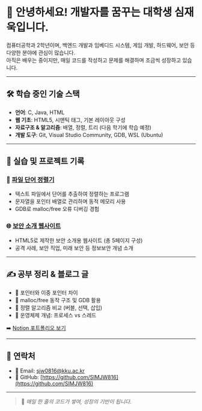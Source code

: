 # 👋 안녕하세요! 개발자를 꿈꾸는 대학생 심재욱입니다.

컴퓨터공학과 2학년이며, 백엔드 개발과 임베디드 시스템, 게임 개발, 하드웨어, 보안 등 다양한 분야에 관심이 많습니다.  
아직은 배우는 중이지만, 매일 코드를 작성하고 문제를 해결하며 조금씩 성장하고 있습니다.

---

## 🛠 학습 중인 기술 스택

- **언어**: C, Java, HTML
- **웹 기초**: HTML5, 시맨틱 태그, 기본 레이아웃 구성
- **자료구조 & 알고리즘**: 배열, 정렬, 트리 (다음 학기에 학습 예정)
- **개발 도구**: Git, Visual Studio Community, GDB, WSL (Ubuntu)

---

## 🧪 실습 및 프로젝트 기록

### 📁 [파일 단어 정렬기](https://github.com/SIMJW816/C-Practice/blob/main/file_array1)
- 텍스트 파일에서 단어를 추출하여 정렬하는 프로그램
- 문자열을 포인터 배열로 관리하며 동적 메모리 사용
- GDB로 malloc/free 오류 디버깅 경험

### 🌐 [보안 소개 웹사이트](https://github.com/jaewook/security-web)
- HTML5로 제작한 보안 소개용 웹사이트 (총 5페이지 구성)
- 공격 사례, 보안 직업, 미래 보안 등 정보보안 개념 소개

---

## ✍️ 공부 정리 & 블로그 글

- 📓 포인터와 이중 포인터 차이
- 📓 malloc/free 동작 구조 및 GDB 활용
- 📓 정렬 알고리즘 비교 (버블, 선택, 삽입)
- 📓 운영체제 개념: 프로세스 vs 스레드

➡️ [Notion 포트폴리오 보기](https://www.notion.so/1ebd63bbf3d280a4810ffcfaa51749b5)  

---

## 🔗 연락처

- 📧 Email: sjw0816@kku.ac.kr
- 🐙 GitHub: [https://github.com/SIMJW816](https://github.com/SIMJW816)  

---

> 🧩 *매일 한 줄의 코드가 쌓여, 성장의 기반이 됩니다.*
